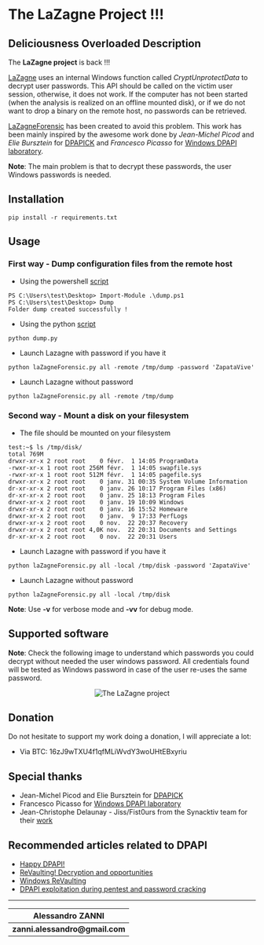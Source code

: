 
__The LaZagne Project !!!__ 
==
Deliciousness Overloaded
Description
----
The __LaZagne project__ is back !!! 

[LaZagne](https://github.com/AlessandroZ/LaZagne) uses an internal Windows function called *CryptUnprotectData* to decrypt user passwords. This API should be called on the victim user session, otherwise, it does not work. If the computer has not been started (when the analysis is realized on an offline mounted disk), or if we do not want to drop a binary on the remote host, no passwords can be retrieved. 

[LaZagneForensic](https://github.com/AlessandroZ/LaZagneForensic) has been created to avoid this problem. This work has been mainly inspired by the awesome work done by *Jean-Michel Picod* and *Elie Bursztein* for [DPAPICK](https://bitbucket.org/jmichel/dpapick) and *Francesco Picasso* for [Windows DPAPI laboratory](https://github.com/dfirfpi/dpapilab). 

__Note__: The main problem is that to decrypt these passwords, the user Windows passwords is needed. 

Installation
----
```
pip install -r requirements.txt
```

Usage
----

### First way - Dump configuration files from the remote host
* Using the powershell [script](https://github.com/AlessandroZ/LaZagneForensic/blob/master/dump/dump.ps1)
```
PS C:\Users\test\Desktop> Import-Module .\dump.ps1
PS C:\Users\test\Desktop> Dump
Folder dump created successfully !
```
* Using the python [script](https://github.com/AlessandroZ/LaZagneForensic/blob/master/dump/dump.py)
```
python dump.py
```
* Launch Lazagne with password if you have it
```
python laZagneForensic.py all -remote /tmp/dump -password 'ZapataVive'
```
* Launch Lazagne without password 
```
python laZagneForensic.py all -remote /tmp/dump
```

### Second way - Mount a disk on your filesystem
* The file should be mounted on your filesystem
```
test:~$ ls /tmp/disk/
total 769M
drwxr-xr-x 2 root root    0 févr.  1 14:05 ProgramData
-rwxr-xr-x 1 root root 256M févr.  1 14:05 swapfile.sys
-rwxr-xr-x 1 root root 512M févr.  1 14:05 pagefile.sys
drwxr-xr-x 2 root root    0 janv. 31 00:35 System Volume Information
dr-xr-xr-x 2 root root    0 janv. 26 10:17 Program Files (x86)
dr-xr-xr-x 2 root root    0 janv. 25 18:13 Program Files
drwxr-xr-x 2 root root    0 janv. 19 10:09 Windows
drwxr-xr-x 2 root root    0 janv. 16 15:52 Homeware
drwxr-xr-x 2 root root    0 janv.  9 17:33 PerfLogs
drwxr-xr-x 2 root root    0 nov.  22 20:37 Recovery
drwxr-xr-x 2 root root 4,0K nov.  22 20:31 Documents and Settings
dr-xr-xr-x 2 root root    0 nov.  22 20:31 Users
```
* Launch Lazagne with password if you have it
```
python laZagneForensic.py all -local /tmp/disk -password 'ZapataVive'
```
* Launch Lazagne without password 
```
python laZagneForensic.py all -local /tmp/disk
```
__Note__: Use __-v__ for verbose mode and __-vv__ for debug mode.

Supported software
----
__Note__: Check the following image to understand which passwords you could decrypt without needed the user windows password. All credentials found will be tested as Windows password in case of the user re-uses the same password. 

<p align="center"><img src="./pictures/softwares.png" alt="The LaZagne project"></p>

Donation
----
Do not hesitate to support my work doing a donation, I will appreciate a lot:
* Via BTC: 16zJ9wTXU4f1qfMLiWvdY3woUHtEBxyriu

Special thanks
----
* Jean-Michel Picod and Elie Bursztein for [DPAPICK](https://bitbucket.org/jmichel/dpapick)
* Francesco Picasso for [Windows DPAPI laboratory](https://github.com/dfirfpi/dpapilab)
* Jean-Christophe Delaunay - Jiss/Fist0urs from the Synacktiv team for their [work](https://www.synacktiv.com/ressources/univershell_2017_dpapi.pdf)

Recommended articles related to DPAPI
----
* [Happy DPAPI!](http://blog.digital-forensics.it/2015/01/happy-dpapi.html)
* [ReVaulting! Decryption and opportunities](https://www.slideshare.net/realitynet/revaulting-decryption-and-opportunities)
* [Windows ReVaulting](http://blog.digital-forensics.it/2016/01/windows-revaulting.html)
* [DPAPI exploitation during pentest and password cracking](https://www.synacktiv.com/ressources/univershell_2017_dpapi.pdf)

----
| __Alessandro ZANNI__    |
| ------------- |
| __zanni.alessandro@gmail.com__  |

